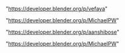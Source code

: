 "https://developer.blender.org/p/vefaya"

"https://developer.blender.org/p/MichaelPW"

 
"https://developer.blender.org/p/aanshibose"


"https://developer.blender.org/p/MichaelPW"


 
